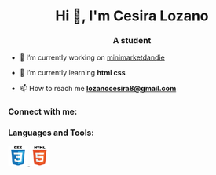 <h1 align="center">Hi 👋, I'm Cesira Lozano</h1>
<h3 align="center">A student</h3>

- 🔭 I’m currently working on [minimarketdandie](https://github.com/cesiralozano/minimarketdandie.git)

- 🌱 I’m currently learning **html css**

- 📫 How to reach me **lozanocesira8@gmail.com**

<h3 align="left">Connect with me:</h3>
<p align="left">
</p>

<h3 align="left">Languages and Tools:</h3>
<p align="left"> <a href="https://www.w3schools.com/css/" target="_blank" rel="noreferrer"> <img src="https://raw.githubusercontent.com/devicons/devicon/master/icons/css3/css3-original-wordmark.svg" alt="css3" width="40" height="40"/> </a> <a href="https://www.w3.org/html/" target="_blank" rel="noreferrer"> <img src="https://raw.githubusercontent.com/devicons/devicon/master/icons/html5/html5-original-wordmark.svg" alt="html5" width="40" height="40"/> </a> </p>